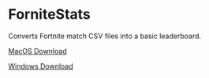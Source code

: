 # ForniteStats

Converts Fortnite match CSV files into a basic leaderboard.


[MacOS Download](https://drive.google.com/open?id=1nQscMv-_esh6JXVf13Aba24nGlzwon6Y "MacOS")

[Windows Download](https://drive.google.com/open?id=1MuoAD6i4ZC495qhj1rVi7kwl5ZWqyUgD "Windows")
